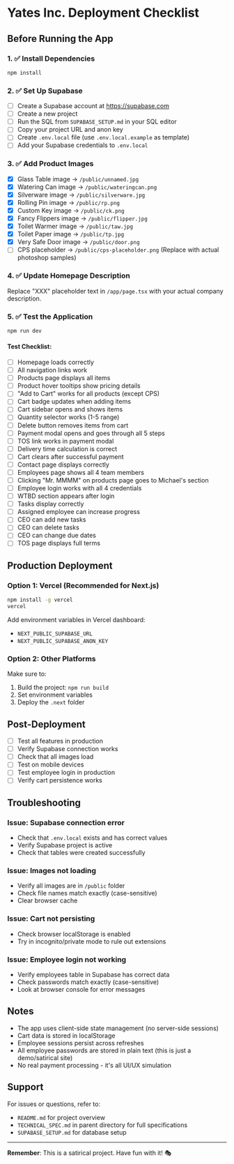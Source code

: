 # Yates Inc. Deployment Checklist

## Before Running the App

### 1. ✅ Install Dependencies
```bash
npm install
```

### 2. ✅ Set Up Supabase
- [ ] Create a Supabase account at https://supabase.com
- [ ] Create a new project
- [ ] Run the SQL from `SUPABASE_SETUP.md` in your SQL editor
- [ ] Copy your project URL and anon key
- [ ] Create `.env.local` file (use `.env.local.example` as template)
- [ ] Add your Supabase credentials to `.env.local`

### 3. ✅ Add Product Images
- [x] Glass Table image → `/public/unnamed.jpg`
- [x] Watering Can image → `/public/wateringcan.png`
- [x] Silverware image → `/public/silverware.jpg`
- [x] Rolling Pin image → `/public/rp.png`
- [x] Custom Key image → `/public/ck.png`
- [x] Fancy Flippers image → `/public/flipper.jpg`
- [x] Toilet Warmer image → `/public/taw.jpg`
- [x] Toilet Paper image → `/public/tp.jpg`
- [x] Very Safe Door image → `/public/door.png`
- [ ] CPS placeholder → `/public/cps-placeholder.png` (Replace with actual photoshop samples)

### 4. ✅ Update Homepage Description
Replace "XXX" placeholder text in `/app/page.tsx` with your actual company description.

### 5. ✅ Test the Application
```bash
npm run dev
```

#### Test Checklist:
- [ ] Homepage loads correctly
- [ ] All navigation links work
- [ ] Products page displays all items
- [ ] Product hover tooltips show pricing details
- [ ] "Add to Cart" works for all products (except CPS)
- [ ] Cart badge updates when adding items
- [ ] Cart sidebar opens and shows items
- [ ] Quantity selector works (1-5 range)
- [ ] Delete button removes items from cart
- [ ] Payment modal opens and goes through all 5 steps
- [ ] TOS link works in payment modal
- [ ] Delivery time calculation is correct
- [ ] Cart clears after successful payment
- [ ] Contact page displays correctly
- [ ] Employees page shows all 4 team members
- [ ] Clicking "Mr. MMMM" on products page goes to Michael's section
- [ ] Employee login works with all 4 credentials
- [ ] WTBD section appears after login
- [ ] Tasks display correctly
- [ ] Assigned employee can increase progress
- [ ] CEO can add new tasks
- [ ] CEO can delete tasks
- [ ] CEO can change due dates
- [ ] TOS page displays full terms

## Production Deployment

### Option 1: Vercel (Recommended for Next.js)
```bash
npm install -g vercel
vercel
```

Add environment variables in Vercel dashboard:
- `NEXT_PUBLIC_SUPABASE_URL`
- `NEXT_PUBLIC_SUPABASE_ANON_KEY`

### Option 2: Other Platforms
Make sure to:
1. Build the project: `npm run build`
2. Set environment variables
3. Deploy the `.next` folder

## Post-Deployment

- [ ] Test all features in production
- [ ] Verify Supabase connection works
- [ ] Check that all images load
- [ ] Test on mobile devices
- [ ] Test employee login in production
- [ ] Verify cart persistence works

## Troubleshooting

### Issue: Supabase connection error
- Check that `.env.local` exists and has correct values
- Verify Supabase project is active
- Check that tables were created successfully

### Issue: Images not loading
- Verify all images are in `/public` folder
- Check file names match exactly (case-sensitive)
- Clear browser cache

### Issue: Cart not persisting
- Check browser localStorage is enabled
- Try in incognito/private mode to rule out extensions

### Issue: Employee login not working
- Verify employees table in Supabase has correct data
- Check passwords match exactly (case-sensitive)
- Look at browser console for error messages

## Notes

- The app uses client-side state management (no server-side sessions)
- Cart data is stored in localStorage
- Employee sessions persist across refreshes
- All employee passwords are stored in plain text (this is just a demo/satirical site)
- No real payment processing - it's all UI/UX simulation

## Support

For issues or questions, refer to:
- `README.md` for project overview
- `TECHNICAL_SPEC.md` in parent directory for full specifications
- `SUPABASE_SETUP.md` for database setup

---

**Remember**: This is a satirical project. Have fun with it! 🎭

